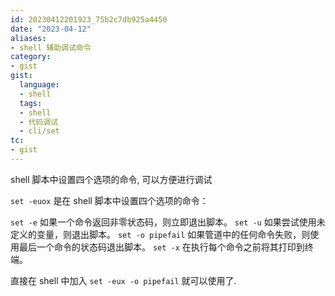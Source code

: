 ```yaml
---
id: 20230412201923_75b2c7db925a4450
date: "2023-04-12"
aliases:
- shell 辅助调试命令
category:
- gist
gist:
  language:
  - shell
  tags:
  - shell
  - 代码调试
  - cli/set
tc:
- gist
---
```


shell 脚本中设置四个选项的命令, 可以方便进行调试

`set -euox` 是在 shell 脚本中设置四个选项的命令：

`set -e` 如果一个命令返回非零状态码，则立即退出脚本。
`set -u` 如果尝试使用未定义的变量，则退出脚本。
`set -o pipefail` 如果管道中的任何命令失败，则使用最后一个命令的状态码退出脚本。
`set -x` 在执行每个命令之前将其打印到终端。

直接在 shell 中加入 `set -eux -o pipefail` 就可以使用了.
